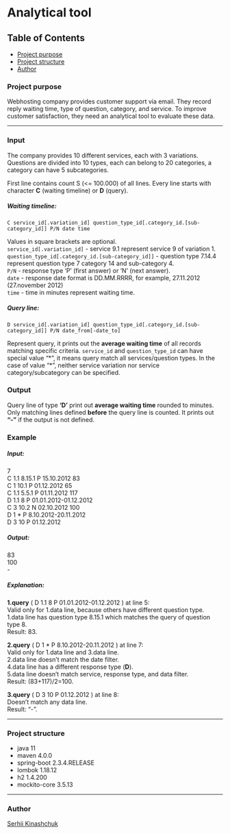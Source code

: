 # Analytical tool 

## Table of Contents
* [Project purpose](#purpose)
* [Project structure](#structure)
* [Author](#author)

### <a name="purpose"></a>Project purpose

Webhosting company provides customer support via email. They record reply waiting time,
type of question, category, and service. To improve customer satisfaction, they need an
analytical tool to evaluate these data. 

<hr>

### Input
The company provides 10 different services, each with 3 variations. Questions are divided into
10 types, each can belong to 20 categories, a category can have 5 subcategories.

First line contains count S (<= 100.000) of all lines.
Every line starts with character <b>C</b> (waiting timeline) or <b>D</b> (query).

##### Waiting timeline:

`C service_id[.variation_id] question_type_id[.category_id.[sub-category_id]] P/N date time`

Values in square brackets are optional. <br>
`service_id[.variation_id]` - service 9.1 represent service 9 of variation 1. <br>
`question_type_id[.category_id.[sub-category_id]]` - question type 7.14.4 represent question type 7
category 14 and sub-category 4. <br>
`P/N` - response type ‘P’ (first answer) or ‘N’ (next answer). <br>
`date` - response date format is DD.MM.RRRR, for example, 27.11.2012 (27.november 2012) <br>
`time` - time in minutes represent waiting time.

##### Query line:

`D service_id[.variation_id] question_type_id[.category_id.[sub-category_id]] P/N date_from[-date_to]`

Represent query, it prints out the <b>average waiting time</b> of all records matching specific criteria.
`service_id` and `question_type_id` can have special value “\*”, it means query match all
services/question types. In the case of value “\*”, neither service variation nor service
category/subcategory can be specified. 

### Output
Query line of type <b>‘D’</b> print out <b>average waiting time</b> rounded to minutes.
Only matching lines defined <b>before</b> the query line is counted.
It prints out <b>“-”</b> if the output is not defined.

### Example

##### Input:
7 <br>
C 1.1 8.15.1 P 15.10.2012 83 <br>
C 1 10.1 P 01.12.2012 65 <br>
C 1.1 5.5.1 P 01.11.2012 117 <br>
D 1.1 8 P 01.01.2012-01.12.2012 <br>
C 3 10.2 N 02.10.2012 100 <br>
D 1 * P 8.10.2012-20.11.2012<br>
D 3 10 P 01.12.2012 <br>

##### Output:
83 <br>
100 <br>
\-

##### Explanation:
<b>1.query</b> ( D 1.1 8 P 01.01.2012-01.12.2012 ) at line 5: <br>
Valid only for 1.data line, because others have different question type. <br>
1.data line has question type 8.15.1 which matches the query of question type 8. <br>
Result: 83.

<b>2.query</b> ( D 1 * P 8.10.2012-20.11.2012 ) at line 7: <br>
Valid only for 1.data line and 3.data line. <br>
2.data line doesn’t match the date filter. <br>
4.data line has a different response type (<b>D</b>). <br>
5.data line doesn’t match service, response type, and data filter. <br>
Result: (83+117)/2=100.

<b>3.query</b> ( D 3 10 P 01.12.2012 ) at line 8: <br>
Doesn’t match any data line. <br>
Result: “-”. 

<hr>

### <a name="structure"></a>Project structure

- java 11
- maven 4.0.0
- spring-boot 2.3.4.RELEASE
- lombok 1.18.12
- h2 1.4.200
- mockito-core 3.5.13

<hr>

### <a name='author'></a>Author
[Serhii Kinashchuk](https://github.com/serg-ksv)
